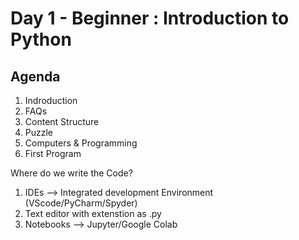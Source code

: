 # Day 1 - Beginner : Introduction to Python

## Agenda

1. Indroduction
2. FAQs
3. Content Structure
4. Puzzle
5. Computers & Programming
6. First Program

Where do we write the Code?
1. IDEs --> Integrated development Environment (VScode/PyCharm/Spyder)
2. Text editor with extenstion as .py
3. Notebooks --> Jupyter/Google Colab
